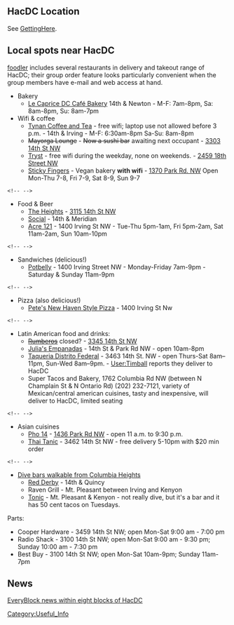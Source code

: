 ## HacDC Location

See [GettingHere](GettingHere).

## Local spots near HacDC

[foodler](http://www.foodler.com/) includes several restaurants in
delivery and takeout range of HacDC; their group order feature looks
particularly convenient when the group members have e-mail and web
access at hand.

-   Bakery
    -   [Le Caprice DC Café Bakery](http://www.lecapricedc.com/) 14th &
        Newton - M-F: 7am-8pm, Sa: 8am-8pm, Su: 8am-7pm
-   Wifi & coffee
    -   [Tynan Coffee and Tea](http://www.tynancoffeeandtea.com/) - free
        wifi; laptop use not allowed before 3 p.m. - 14th & Irving -
        M-F: 6:30am-8pm Sa-Su: 8am-8pm
    -   ~~Mayorga Lounge~~ - ~~Now a sushi bar~~ awaiting next
        occupant - [3303 14th St
        NW](http://maps.google.com/maps?f=q&hl=en&geocode=&q=mayorga+lounge&sll=38.915492,-77.019938&sspn=0.008314,0.011737&ie=UTF8&ll=38.935578,-77.021456&spn=0.033248,0.046949&z=14&iwloc=A)
    -   [Tryst](http://www.trystdc.com/) - free wifi during the weekday,
        none on weekends. - [2459 18th Street
        NW](http://maps.google.com/maps?q=2459+18th+nw+20009&ie=UTF8&oe=utf-8&client=firefox-a&t=h&z=16&g=2459+18th+nw+20009&iwloc=addr)
    -   [Sticky Fingers](http://www.stickyfingersbakery.com/) - Vegan
        bakery **with wifi** - [1370 Park Rd.
        NW](http://maps.google.com/maps?f=q&hl=en&geocode=&q=1370+Park+Road+NW,+Washington,+DC&sll=38.933909,-77.034931&sspn=0.014722,0.033345&ie=UTF8&ll=38.931722,-77.031991&spn=0.007361,0.016673&z=16&iwloc=addr)
        Open Mon-Thu 7-8, Fri 7-9, Sat 8-9, Sun 9-7

```{=html}
<!-- -->
```
-   Food & Beer
    -   [The Heights](http://theheightsdc.com/) - [3115 14th St
        NW](http://maps.google.com/maps?f=q&hl=en&geocode=&q=the+heights&sll=38.935578,-77.021456&sspn=0.033248,0.046949&ie=UTF8&ll=38.934176,-77.031755&spn=0.033249,0.046949&z=14&iwloc=A)
    -   [Social](http://www.social14.com/) - 14th & Meridian
    -   [Acre 121](http://www.acre121.com/) - 1400 Irving St NW -
        Tue-Thu 5pm-1am, Fri 5pm-2am, Sat 11am-2am, Sun 10am-10pm

```{=html}
<!-- -->
```
-   Sandwiches (delicious!)
    -   [Potbelly](http://potbelly.com/searchresultsnew.asp?txtAddr=1525+newton+st+nw&txtCity=washington&txtState=dc&txtZip=) -
        1400 Irving Street NW - Monday-Friday 7am-9pm - Saturday &
        Sunday 11am-9pm

```{=html}
<!-- -->
```
-   Pizza (also delicious!)
    -   [Pete's New Haven Style Pizza](http://petesapizza.com/) - 1400
        Irving St Nw

```{=html}
<!-- -->
```
-   Latin American food and drinks:
    -   ~~[Rumberos](http://www.rumberos-dc.com/)~~ closed? - [3345 14th
        St
        NW](http://www.google.com/maps?q=restaurant&sll=38.930693,-77.032704&near=38.930693,-77.032704&cid=38930693,-77032704,12089469933345019767&li=lmd&z=14&t=m)
    -   [Julia's Empanadas](http://juliasempanadas.com/) - 14th St &
        Park Rd NW - open 10am-8pm
    -   [Taqueria Distrito Federal](http://www.taqueriadf.com/) - 3463
        14th St. NW - open Thurs-Sat 8am–11pm, Sun-Wed 8am–9pm. -
        [User:Timball](User:Timball) reports they deliver to
        HacDC
    -   Super Tacos and Bakery, 1762 Columbia Rd NW (between N Champlain
        St & N Ontario Rd) (202) 232-7121, variety of Mexican/central
        american cuisines, tasty and inexpensive, will deliver to HacDC,
        limited seating

```{=html}
<!-- -->
```
-   Asian cuisines
    -   [Pho 14](http://www.dcpho14.com/) - [1436 Park Rd
        NW](http://maps.google.com/maps?f=q&source=s_q&hl=en&geocode=&q=1436+Park+Rd.+NW,washington,+dc&sll=39.19601,-76.832643&sspn=0.006419,0.019312&ie=UTF8&ll=38.932507,-77.034073&spn=0.006443,0.019312&z=16&iwloc=A) -
        open 11 a.m. to 9:30 p.m.
    -   [Thai Tanic](http://www.thaitanic.us/) - 3462 14th St NW - free
        delivery 5-10pm with \$20 min order

```{=html}
<!-- -->
```
-   [Dive bars walkable from Columbia
    Heights](http://community.livejournal.com/washingtondc/2864143.html)
    -   [Red Derby](http://redderby.com/) - 14th & Quincy
    -   Raven Grill - Mt. Pleasant between Irving and Kenyon
    -   [Tonic](http://www.tonicrestaurant.com/Mount-Pleasant) - Mt.
        Pleasant & Kenyon - not really dive, but it's a bar and it has
        50 cent tacos on Tuesdays.

Parts:

-   Cooper Hardware - 3459 14th St NW; open Mon-Sat 9:00 am - 7:00 pm
-   Radio Shack - 3100 14th St NW; open Mon-Sat 9:00 am - 9:30 pm;
    Sunday 10:00 am - 7:30 pm
-   Best Buy - 3100 14th St NW; open Mon-Sat 10am-9pm; Sunday 11am-7pm

## News

[EveryBlock news within eight blocks of
HacDC](http://dc.everyblock.com/streets/newton-st/1401-1599-nw/)

[Category:Useful_Info](Category:Useful_Info)
